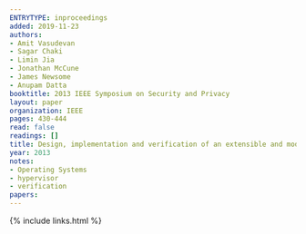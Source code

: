 ```yaml
---
ENTRYTYPE: inproceedings
added: 2019-11-23
authors:
- Amit Vasudevan
- Sagar Chaki
- Limin Jia
- Jonathan McCune
- James Newsome
- Anupam Datta
booktitle: 2013 IEEE Symposium on Security and Privacy
layout: paper
organization: IEEE
pages: 430-444
read: false
readings: []
title: Design, implementation and verification of an extensible and modular hypervisor framework
year: 2013
notes:
- Operating Systems
- hypervisor
- verification
papers:
---
```


{% include links.html %}
